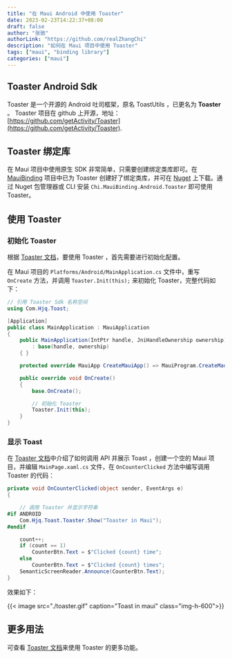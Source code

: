 ```yaml
---
title: "在 Maui Android 中使用 Toaster"
date: 2023-02-23T14:22:37+08:00
draft: false
author: "张驰"
authorLink: "https://github.com/realZhangChi"
description: "如何在 Maui 项目中使用 Toaster"
tags: ["maui", "binding library"]
categories: ["maui"]
---
```


## Toaster Android Sdk

Toaster 是一个开源的 Android 吐司框架，原名 ToastUtils ，已更名为 **Toaster** 。
Toaster 项目在 github 上开源，地址：[https://github.com/getActivity/Toaster](https://github.com/getActivity/Toaster).

## Toaster 绑定库

在 Maui 项目中使用原生 SDK 非常简单，只需要创建绑定类库即可。在 [MauiBinding](https://github.com/realZhangChi/MauiBinding) 项目中已为 Toaster 创建好了绑定类库，并可在 [Nuget](https://www.nuget.org/packages/Chi.MauiBinding.Android.Toaster/) 上下载。通过 Nuget 包管理器或 CLI 安装 `Chi.MauiBinding.Android.Toaster` 即可使用 Toaster。

## 使用 Toaster

### 初始化 Toaster

根据 [Toaster 文档](https://github.com/getActivity/Toaster#%E5%88%9D%E5%A7%8B%E5%8C%96%E6%A1%86%E6%9E%B6)，要使用 Toaster ，首先需要进行初始化配置。

在 Maui 项目的 `Platforms/Android/MainApplication.cs` 文件中，重写 `OnCreate` 方法，并调用 `Toaster.Init(this);` 来初始化 Toaster，完整代码如下：

``` cs
// 引用 Toaster Sdk 名称空间
using Com.Hjq.Toast;

[Application]
public class MainApplication : MauiApplication
{
    public MainApplication(IntPtr handle, JniHandleOwnership ownership)
        : base(handle, ownership)
    { }

    protected override MauiApp CreateMauiApp() => MauiProgram.CreateMauiApp();

    public override void OnCreate()
    {
        base.OnCreate();

        // 初始化 Toaster
        Toaster.Init(this);
    }
}
```

### 显示 Toast

在 [Toaster 文档](https://github.com/getActivity/Toaster#%E6%A1%86%E6%9E%B6-api-%E4%BB%8B%E7%BB%8D)中介绍了如何调用 API 并展示 Toast ，创建一个空的 Maui 项目，并编辑 `MainPage.xaml.cs` 文件，在 `OnCounterClicked` 方法中编写调用 Toaster 的代码：

``` csharp
private void OnCounterClicked(object sender, EventArgs e)
{

    // 调用 Toaster 并显示字符串
#if ANDROID
    Com.Hjq.Toast.Toaster.Show("Toaster in Maui");
#endif

    count++;
    if (count == 1)
        CounterBtn.Text = $"Clicked {count} time";
    else
        CounterBtn.Text = $"Clicked {count} times";
    SemanticScreenReader.Announce(CounterBtn.Text);
}
```

效果如下：

{{< image src="./toaster.gif" caption="Toast in maui" class="img-h-600">}}

## 更多用法

可查看 [Toaster 文档](https://github.com/getActivity/Toaster#%E6%A1%86%E6%9E%B6-api-%E4%BB%8B%E7%BB%8D)来使用 Toaster 的更多功能。
